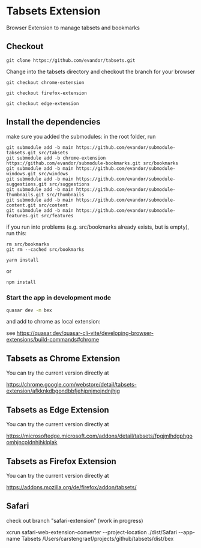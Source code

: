 # Tabsets Extension

Browser Extension to manage tabsets and bookmarks

## Checkout

```
git clone https://github.com/evandor/tabsets.git
```

Change into the tabsets directory and checkout the branch for your browser

```
git checkout chrome-extension
```
```
git checkout firefox-extension
```
```
git checkout edge-extension
```

## Install the dependencies

make sure you added the submodules: in the root folder, run

```
git submodule add -b main https://github.com/evandor/submodule-tabsets.git src/tabsets
git submodule add -b chrome-extension https://github.com/evandor/submodule-bookmarks.git src/bookmarks
git submodule add -b main https://github.com/evandor/submodule-windows.git src/windows
git submodule add -b main https://github.com/evandor/submodule-suggestions.git src/suggestions
git submodule add -b main https://github.com/evandor/submodule-thumbnails.git src/thumbnails
git submodule add -b main https://github.com/evandor/submodule-content.git src/content
git submodule add -b main https://github.com/evandor/submodule-features.git src/features
```

if you run into problems (e.g. src/bookmarks already exists, but is empty), run this:

```
rm src/bookmarks
git rm --cached src/bookmarks
```


```bash
yarn install
```
or
```bash
npm install
```

### Start the app in development mode
```bash
quasar dev -m bex
```

and add to chrome as local extension:

see https://quasar.dev/quasar-cli-vite/developing-browser-extensions/build-commands#chrome

## Tabsets as Chrome Extension

You can try the current version directly at

https://chrome.google.com/webstore/detail/tabsets-extension/afkknkdbgondbbfjehipnjmojndnjhjg

## Tabsets as Edge Extension

You can try the current version directly at

https://microsoftedge.microsoft.com/addons/detail/tabsets/fpgjmlhdgphgoomhjncpldnhjhklplak

## Tabsets as Firefox Extension

You can try the current version directly at

https://addons.mozilla.org/de/firefox/addon/tabsets/

## Safari

check out branch "safari-extension" (work in progress)

xcrun safari-web-extension-converter --project-location ./dist/Safari --app-name Tabsets /Users/carstengraef/projects/github/tabsets/dist/bex
